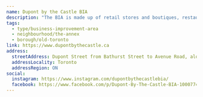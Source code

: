 ```yaml
---
name: Dupont by the Castle BIA
description: "The BIA is made up of retail stores and boutiques, restaurants and cafes, health and wellness practitioners, as well as a range of professional and other service providers. Located at the Northern edge of the Annex neighbourhood and just south of Casa Loma and Spadina House, it consists of an interesting mix of specialty stores and restaurants as well as a collection of design, wellness, and other professional services."
tags:
  - type/business-improvement-area
  - neighbourhood/the-annex
  - borough/old-toronto
link: https://www.dupontbythecastle.ca
address:
  streetAddress: Dupont Street from Bathurst Street to Avenue Road, along Spadina Avenue from Dupont Street to Davenport Road
  addressLocality: Toronto
  addressRegion: ON
social:
  instagram: https://www.instagram.com/dupontbythecastlebia/
  facebook: https://www.facebook.com/p/Dupont-By-The-Castle-BIA-100077458172455/
---
```

